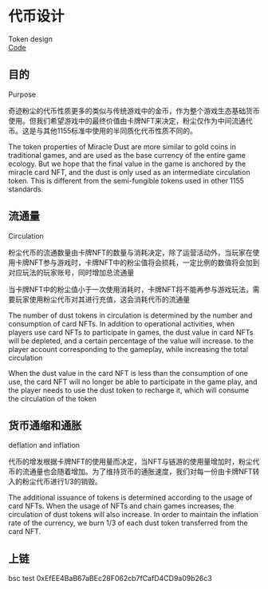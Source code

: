 # 代币设计 
Token design  
[Code](/src/contracts/MiracleDust.sol)

## 目的
Purpose

奇迹粉尘的代币性质更多的类似与传统游戏中的金币，作为整个游戏生态基础货币使用。但我们希望游戏中的最终价值由卡牌NFT来决定，粉尘仅作为中间流通代币。这是与其他1155标准中使用的半同质化代币性质不同的。
  
The token properties of Miracle Dust are more similar to gold coins in traditional games, and are used as the base currency of the entire game ecology. But we hope that the final value in the game is anchored by the miracle card NFT, and the dust is only used as an intermediate circulation token. This is different from the semi-fungible tokens used in other 1155 standards.

## 流通量
Circulation  

粉尘代币的流通数量由卡牌NFT的数量与消耗决定，除了运营活动外，当玩家在使用卡牌NFT参与游戏时，卡牌NFT中的粉尘值将会损耗，一定比例的数值将会加到对应玩法的玩家账号，同时增加总流通量  

当卡牌NFT中的粉尘值小于一次使用消耗时，卡牌NFT将不能再参与游戏玩法，需要玩家使用粉尘代币对其进行充值，这会消耗代币的流通量  

  
The number of dust tokens in circulation is determined by the number and consumption of card NFTs. In addition to operational activities, when players use card NFTs to participate in games, the dust value in card NFTs will be depleted, and a certain percentage of the value will increase. to the player account corresponding to the gameplay, while increasing the total circulation

When the dust value in the card NFT is less than the consumption of one use, the card NFT will no longer be able to participate in the game play, and the player needs to use the dust token to recharge it, which will consume the circulation of the token

## 货币通缩和通胀
deflation and inflation  
  
代币的增发根据卡牌NFT的使用量而决定，当NFT与链游的使用量增加时，粉尘代币的流通量也会随着增加。为了维持货币的通胀速度，我们对每一份由卡牌NFT转入的粉尘代币进行1/3的销毁。  
  
The additional issuance of tokens is determined according to the usage of card NFTs. When the usage of NFTs and chain games increases, the circulation of dust tokens will also increase. In order to maintain the inflation rate of the currency, we burn 1/3 of each dust token transferred from the card NFT.  

## 上链

bsc test 0xEfEE4BaB67aBEc28F062cb7fCafD4CD9a09b26c3